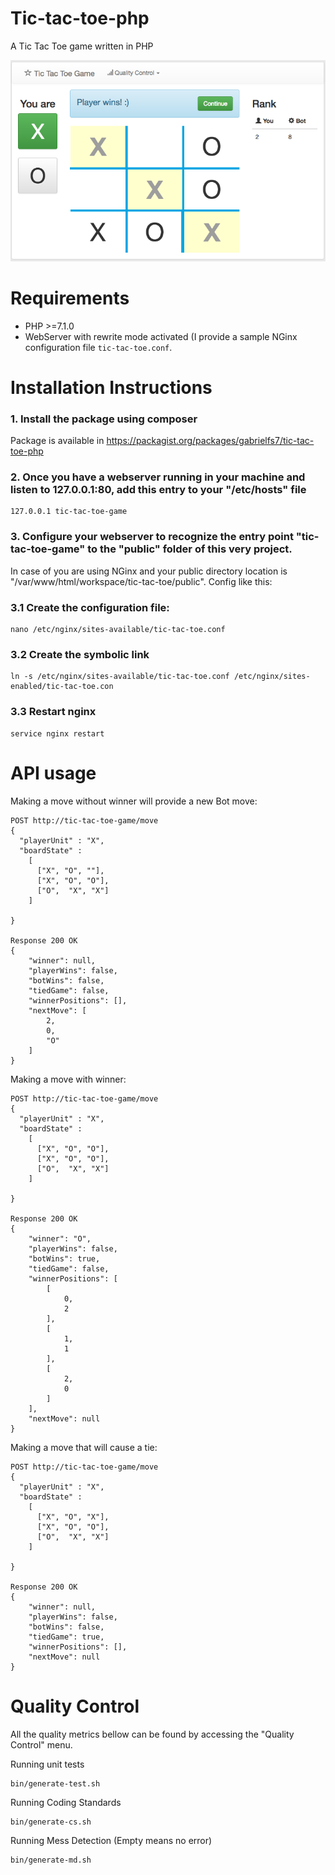 # Tic-tac-toe-php

A Tic Tac Toe game written in PHP

![Screenshot](screenshot.png)

# Requirements

- PHP >=7.1.0
- WebServer with rewrite mode activated (I provide a sample NGinx configuration file `tic-tac-toe.conf`.

# Installation Instructions

### 1. Install the package using composer

Package is available in https://packagist.org/packages/gabrielfs7/tic-tac-toe-php

### 2. Once you have a webserver running in your machine and listen to 127.0.0.1:80, add this entry to your "/etc/hosts" file

```
127.0.0.1 tic-tac-toe-game
```

### 3. Configure your webserver to recognize the entry point "tic-tac-toe-game" to the "public" folder of this very project.
 In case of you are using NGinx and your public directory location is "/var/www/html/workspace/tic-tac-toe/public".
 Config like this:

### 3.1 Create the configuration file:
```
nano /etc/nginx/sites-available/tic-tac-toe.conf
```

### 3.2 Create the symbolic link

```
ln -s /etc/nginx/sites-available/tic-tac-toe.conf /etc/nginx/sites-enabled/tic-tac-toe.con
```

### 3.3 Restart nginx
```
service nginx restart
```

# API usage

Making a move without winner will provide a new Bot move:

```
POST http://tic-tac-toe-game/move
{
  "playerUnit" : "X",
  "boardState" : 
  	[
      ["X", "O", ""],
      ["X", "O", "O"],
      ["O",  "X", "X"]
    ]  
  
}

Response 200 OK
{
    "winner": null,
    "playerWins": false,
    "botWins": false,
    "tiedGame": false,
    "winnerPositions": [],
    "nextMove": [
        2,
        0,
        "O"
    ]
}
```

Making a move with winner:

```
POST http://tic-tac-toe-game/move
{
  "playerUnit" : "X",
  "boardState" : 
  	[
      ["X", "O", "O"],
      ["X", "O", "O"],
      ["O",  "X", "X"]
    ]  
  
}

Response 200 OK
{
    "winner": "O",
    "playerWins": false,
    "botWins": true,
    "tiedGame": false,
    "winnerPositions": [
        [
            0,
            2
        ],
        [
            1,
            1
        ],
        [
            2,
            0
        ]
    ],
    "nextMove": null
}
```

Making a move that will cause a tie:

```
POST http://tic-tac-toe-game/move
{
  "playerUnit" : "X",
  "boardState" : 
  	[
      ["X", "O", "X"],
      ["X", "O", "O"],
      ["O",  "X", "X"]
    ]  
  
}

Response 200 OK
{
    "winner": null,
    "playerWins": false,
    "botWins": false,
    "tiedGame": true,
    "winnerPositions": [],
    "nextMove": null
}
```

# Quality Control

All the quality metrics bellow can be found by accessing the "Quality Control" menu.


Running unit tests

```
bin/generate-test.sh
```

Running Coding Standards

```
bin/generate-cs.sh
```

Running Mess Detection (Empty means no error)

```
bin/generate-md.sh
```
